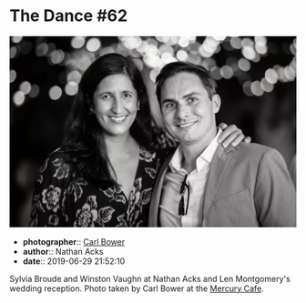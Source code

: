 # The Dance \#62

![Sylvia Broude and Winston Vaughn](assets/2019-06-29-set-4-the-dance-62.webp)

* **photographer**:: [Carl Bower](https://carlbowerphotos.com)  
* **author**:: Nathan Acks  
* **date**:: 2019-06-29 21:52:10

Sylvia Broude and Winston Vaughn at Nathan Acks and Len Montgomery's wedding reception. Photo taken by Carl Bower at the [Mercury Cafe](http://mercurycafe.com).
